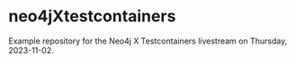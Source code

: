 # neo4jXtestcontainers
Example repository for the Neo4j X Testcontainers livestream on Thursday, 2023-11-02.
